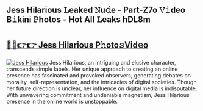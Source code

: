 ## Jess Hilarious 𝙻eaked 𝙽u𝚍e - Part-Z7o 𝚅𝚒deo B𝚒kini 𝙿hotos - Hot All 𝙻eaks hDL8m

# <h2><a href="http://ld19yi4.urlbe.top/?page=Jess+Hilarious">🔗🔗👉👉 Jess Hilarious P𝚑oto𝚜Vid𝚎o</a></h2>

[![Jess Hilarious](https://i.imgur.com/eBuTRDB.gif)](http://ld19yi4.urlbe.top/?page=Jess+Hilarious)
Jess Hilarious, an intriguing and elusive character, transcends simple labels. Her unique approach to creating an online presence has fascinated and provoked observers, generating debates on morality, self-representation, and the intricacies of digital societies. Though her future direction is unclear, her influence on digital media is indisputable. With unwavering commitment and undeniable magnetism, Jess Hilarious presence in the online world is unstoppable.
